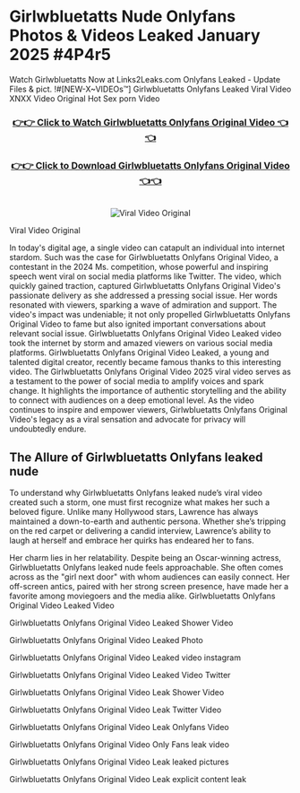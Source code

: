 # Girlwbluetatts Nude Onlyfans Photos & Videos Leaked January 2025 #4P4r5

Watch Girlwbluetatts Now at Links2Leaks.com Onlyfans Leaked - Update Files & pict. !#[NEW-X~VIDEOs™] Girlwbluetatts Onlyfans Leaked Viral Video XNXX Video Original Hot Sex porn Video
<br>
<div align="center">
<h3><a href="https://links2leaks.com/girlwbluetatts" rel="nofollow">👉👉 Click to Watch Girlwbluetatts Onlyfans Original Video 👈👈</a></h3>
<h3><a href="https://links2leaks.com/girlwbluetatts" rel="nofollow">👉👉 Click to Download Girlwbluetatts Onlyfans Original Video 👈👈</a></h3>
<br>
<a href="https://links2leaks.com/girlwbluetatts" rel="nofollow"><img src="https://i.ibb.co/Gkj2r4b/banner.png" alt="Viral Video Original" style="max-width: 100%; display: inline-block;" data-target="animated-image.originalImage"></a>
</div>

Viral Video Original

In today's digital age, a single video can catapult an individual into internet stardom. Such was the case for Girlwbluetatts Onlyfans Original Video, a contestant in the 2024 Ms. competition, whose powerful and inspiring speech went viral on social media platforms like Twitter.
The video, which quickly gained traction, captured Girlwbluetatts Onlyfans Original Video's passionate delivery as she addressed a pressing social issue. Her words resonated with viewers, sparking a wave of admiration and support. The video's impact was undeniable; it not only propelled Girlwbluetatts Onlyfans Original Video to fame but also ignited important conversations about relevant social issue.
Girlwbluetatts Onlyfans Original Video Leaked video took the internet by storm and amazed viewers on various social media platforms. Girlwbluetatts Onlyfans Original Video Leaked, a young and talented digital creator, recently became famous thanks to this interesting video.
The Girlwbluetatts Onlyfans Original Video 2025 viral video serves as a testament to the power of social media to amplify voices and spark change. It highlights the importance of authentic storytelling and the ability to connect with audiences on a deep emotional level. As the video continues to inspire and empower viewers, Girlwbluetatts Onlyfans Original Video's legacy as a viral sensation and advocate for privacy will undoubtedly endure.

<h2>The Allure of Girlwbluetatts Onlyfans leaked nude</h2>


To understand why Girlwbluetatts Onlyfans leaked nude’s viral video created such a storm, one must first recognize what makes her such a beloved figure. Unlike many Hollywood stars, Lawrence has always maintained a down-to-earth and authentic persona. Whether she’s tripping on the red carpet or delivering a candid interview, Lawrence’s ability to laugh at herself and embrace her quirks has endeared her to fans.

Her charm lies in her relatability. Despite being an Oscar-winning actress, Girlwbluetatts Onlyfans leaked nude feels approachable. She often comes across as the "girl next door" with whom audiences can easily connect. Her off-screen antics, paired with her strong screen presence, have made her a favorite among moviegoers and the media alike.
Girlwbluetatts Onlyfans Original Video Leaked Video

Girlwbluetatts Onlyfans Original Video Leaked Shower Video

Girlwbluetatts Onlyfans Original Video Leaked Photo

Girlwbluetatts Onlyfans Original Video Leaked video instagram

Girlwbluetatts Onlyfans Original Video Leaked Video Twitter

Girlwbluetatts Onlyfans Original Video Leak Shower Video

Girlwbluetatts Onlyfans Original Video Leak Twitter Video

Girlwbluetatts Onlyfans Original Video Leak Onlyfans Video

Girlwbluetatts Onlyfans Original Video Only Fans leak video

Girlwbluetatts Onlyfans Original Video Leak leaked pictures

Girlwbluetatts Onlyfans Original Video Leak explicit content leak